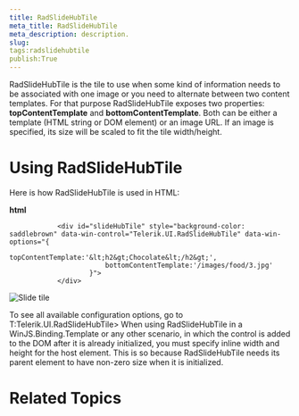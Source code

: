 ```yaml
---
title: RadSlideHubTile
meta_title: RadSlideHubTile
meta_description: description.
slug: 
tags:radslidehubtile
publish:True
---
```



RadSlideHubTile is the tile to use when some kind of information needs to be associated with one image or you need to 
				alternate between two content templates. For that purpose RadSlideHubTile exposes two properties: __topContentTemplate__
				and __bottomContentTemplate__. Both can be either a template (HTML string or DOM element) or an image URL. 
				If an image is specified, its size will be scaled to fit the tile width/height.
			

# Using RadSlideHubTile

Here is how RadSlideHubTile is used in HTML:
				


 __html__
    


				<div id="slideHubTile" style="background-color: saddlebrown" data-win-control="Telerik.UI.RadSlideHubTile" data-win-options="{
							topContentTemplate:'&lt;h2&gt;Chocolate&lt;/h2&gt;', 
							bottomContentTemplate:'/images/food/3.jpg'
						}">
				</div>

![Slide tile](../Media/Controls\HubTile\hubtile-slide.png)

To see all available configuration options, go to T:Telerik.UI.RadSlideHubTile>
						When using RadSlideHubTile in a <legacyBold xmlns="http://ddue.schemas.microsoft.com/authoring/2003/5">WinJS.Binding.Template</legacyBold> or any other scenario, in which the control is added to the DOM
						<legacyItalic xmlns="http://ddue.schemas.microsoft.com/authoring/2003/5">after</legacyItalic> it is already initialized, you must specify inline width and height for the host element. This is so because
						RadSlideHubTile needs its parent element to have non-zero size when it is initialized.
					

# Related Topics
